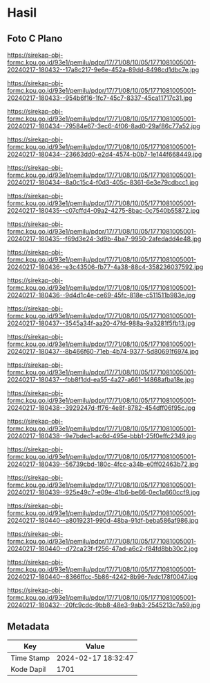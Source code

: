 # Hasil

## Foto C Plano

https://sirekap-obj-formc.kpu.go.id/93e1/pemilu/pdpr/17/71/08/10/05/1771081005001-20240217-180432--17a8c217-9e6e-452a-89dd-8498cd1dbc7e.jpg

https://sirekap-obj-formc.kpu.go.id/93e1/pemilu/pdpr/17/71/08/10/05/1771081005001-20240217-180433--954b6f16-1fc7-45c7-8337-45ca11717c31.jpg

https://sirekap-obj-formc.kpu.go.id/93e1/pemilu/pdpr/17/71/08/10/05/1771081005001-20240217-180434--79584e67-3ec6-4f06-8ad0-29af86c77a52.jpg

https://sirekap-obj-formc.kpu.go.id/93e1/pemilu/pdpr/17/71/08/10/05/1771081005001-20240217-180434--23663dd0-e2d4-4574-b0b7-1e144f668449.jpg

https://sirekap-obj-formc.kpu.go.id/93e1/pemilu/pdpr/17/71/08/10/05/1771081005001-20240217-180434--8a0c15c4-f0d3-405c-8361-6e3e79cdbcc1.jpg

https://sirekap-obj-formc.kpu.go.id/93e1/pemilu/pdpr/17/71/08/10/05/1771081005001-20240217-180435--c07cffd4-09a2-4275-8bac-0c7540b55872.jpg

https://sirekap-obj-formc.kpu.go.id/93e1/pemilu/pdpr/17/71/08/10/05/1771081005001-20240217-180435--f69d3e24-3d9b-4ba7-9950-2afedadd4e48.jpg

https://sirekap-obj-formc.kpu.go.id/93e1/pemilu/pdpr/17/71/08/10/05/1771081005001-20240217-180436--e3c43506-fb77-4a38-88c4-358236037592.jpg

https://sirekap-obj-formc.kpu.go.id/93e1/pemilu/pdpr/17/71/08/10/05/1771081005001-20240217-180436--9d4d1c4e-ce69-45fc-818e-c511511b983e.jpg

https://sirekap-obj-formc.kpu.go.id/93e1/pemilu/pdpr/17/71/08/10/05/1771081005001-20240217-180437--3545a34f-aa20-47fd-988a-9a3281f5fb13.jpg

https://sirekap-obj-formc.kpu.go.id/93e1/pemilu/pdpr/17/71/08/10/05/1771081005001-20240217-180437--8b466f60-71eb-4b74-9377-5d80691f6974.jpg

https://sirekap-obj-formc.kpu.go.id/93e1/pemilu/pdpr/17/71/08/10/05/1771081005001-20240217-180437--fbb8f1dd-ea55-4a27-a661-14868afba18e.jpg

https://sirekap-obj-formc.kpu.go.id/93e1/pemilu/pdpr/17/71/08/10/05/1771081005001-20240217-180438--3929247d-ff76-4e8f-8782-454dff06f95c.jpg

https://sirekap-obj-formc.kpu.go.id/93e1/pemilu/pdpr/17/71/08/10/05/1771081005001-20240217-180438--9e7bdec1-ac6d-495e-bbb1-25f0effc2349.jpg

https://sirekap-obj-formc.kpu.go.id/93e1/pemilu/pdpr/17/71/08/10/05/1771081005001-20240217-180439--56739cbd-180c-4fcc-a34b-e0ff02463b72.jpg

https://sirekap-obj-formc.kpu.go.id/93e1/pemilu/pdpr/17/71/08/10/05/1771081005001-20240217-180439--925e49c7-e09e-41b6-be66-0ec1a660ccf9.jpg

https://sirekap-obj-formc.kpu.go.id/93e1/pemilu/pdpr/17/71/08/10/05/1771081005001-20240217-180440--a8019231-990d-48ba-91df-beba586af986.jpg

https://sirekap-obj-formc.kpu.go.id/93e1/pemilu/pdpr/17/71/08/10/05/1771081005001-20240217-180440--d72ca23f-f256-47ad-a6c2-f84fd8bb30c2.jpg

https://sirekap-obj-formc.kpu.go.id/93e1/pemilu/pdpr/17/71/08/10/05/1771081005001-20240217-180440--8366ffcc-5b86-4242-8b96-7edc178f0047.jpg

https://sirekap-obj-formc.kpu.go.id/93e1/pemilu/pdpr/17/71/08/10/05/1771081005001-20240217-180432--20fc9cdc-9bb8-48e3-9ab3-2545213c7a59.jpg


## Metadata

| Key        | Value               |
| ---------- | ------------------- |
| Time Stamp | 2024-02-17 18:32:47 |
| Kode Dapil | 1701                |



